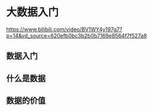 # 大数据入门

https://www.bilibili.com/video/BV1WY4y197g7?p=14&vd_source=620efb0bc3b2b0b7169e8564f7f527a8

## 数据入门



## 什么是数据



## 数据的价值



